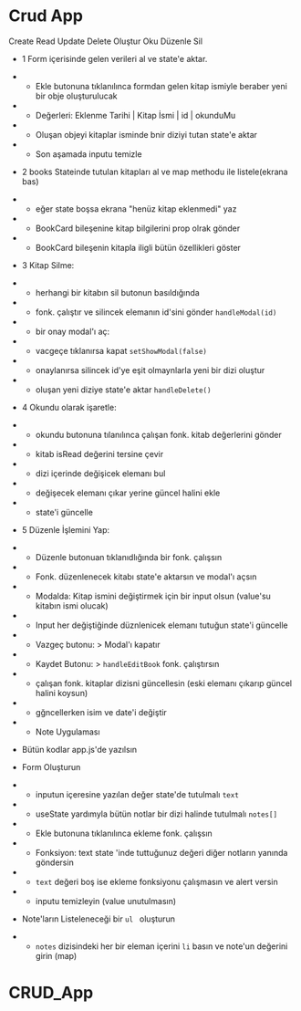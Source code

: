 # Crud App

Create Read Update Delete
Oluştur Oku Düzenle Sil

- 1 Form içerisinde gelen verileri al ve state'e aktar.
- - Ekle butonuna tıklanılınca formdan gelen kitap ismiyle beraber yeni bir obje oluşturulucak
- - Değerleri: Eklenme Tarihi | Kitap İsmi | id | okunduMu
- - Oluşan objeyi kitaplar isminde bnir diziyi tutan state'e aktar
- - Son aşamada inputu temizle

- 2 books Stateinde tutulan kitapları al ve map methodu ile listele(ekrana bas)
- - eğer state boşsa ekrana "henüz kitap eklenmedi" yaz
- - BookCard bileşenine kitap bilgilerini prop olrak gönder
- - BookCard bileşenin kitapla iligli bütün özellikleri göster

- 3 Kitap Silme:
- - herhangi bir kitabın sil butonun basıldığında
- - fonk. çalıştır ve silincek elemanın id'sini gönder `handleModal(id)`
- - bir onay modal'ı aç:
- - vacgeçe tıklanırsa kapat `setShowModal(false)`
- - onaylanırsa silincek id'ye eşit olmaynlarla yeni bir dizi oluştur
- - oluşan yeni diziye state'e aktar `handleDelete()`

- 4 Okundu olarak işaretle:
- - okundu butonuna tılanılınca çalışan fonk. kitab değerlerini gönder
- - kitab isRead değerini tersine çevir
- - dizi içerinde değişicek elemanı bul
- - değişecek elemanı çıkar yerine güncel halini ekle
- - state'i güncelle

- 5 Düzenle İşlemini Yap:
- - Düzenle butonuan tıklanıdlığında bir fonk. çalışsın
- - Fonk. düzenlenecek kitabı state'e aktarsın ve modal'ı açsın
- - Modalda: Kitap ismini değiştirmek için bir input olsun (value'su kitabın ismi olucak)
- - Input her değiştiğinde düznlenicek elemanı tutuğun state'i güncelle
- - Vazgeç butonu: > Modal'ı kapatır
- - Kaydet Butonu: > `handleEditBook` fonk. çalıştırsın
- - çalışan fonk. kitaplar dizisni güncellesin (eski elemanı çıkarıp güncel halini koysun)
- - gğncellerken isim ve date'i değiştir

- - Note Uygulaması
- Bütün kodlar app.js'de yazılsın

- Form Oluşturun
- - inputun içeresine yazılan değer state'de tutulmalı `text`
- - useState yardımyla bütün notlar bir dizi halinde tutulmalı `notes[]`
- - Ekle butonuna tıklanılınca ekleme fonk. çalışsın
- - Fonksiyon: text state 'inde tuttuğunuz değeri diğer notların yanında göndersin
- - `text` değeri boş ise ekleme fonksiyonu çalışmasın ve alert versin
- - inputu temizleyin (value unutulmasın)

- Note'ların Listeleneceği bir `ul ` oluşturun
- - `notes` dizisindeki her bir eleman içerini `li` basın ve note'un değerini girin (map)
# CRUD_App
